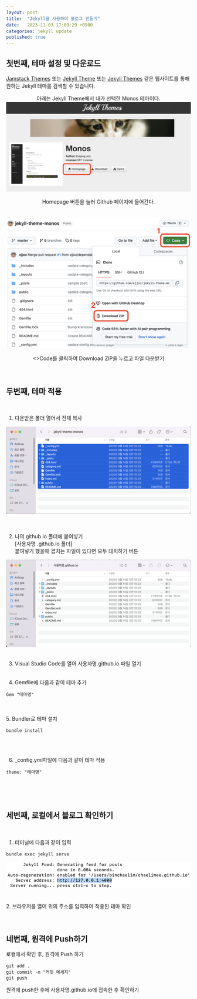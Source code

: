 ```yaml
---
layout: post
title:  "Jekyll을 사용하여 블로그 만들기"
date:   2023-11-03 17:09:29 +0900
categories: jekyll update
published: true
---
```


## 첫번째, 테마 설정 및 다운로드 <br/>
[Jamstack Themes](https://jamstackthemes.dev/ssg/jekyll/) 또는 [Jekyll Theme](http://jekyllthemes.org) 또는 [Jekyll Themes](https://jekyllthemes.io) 같은 웹사이트를 통해 원하는 Jekyll 테마를 검색할 수 있습니다.


<p align= "center"> 아래는 Jekyll Theme에서 내가 선택한 Monos 테마이다. <br/>

<img src="/images/monos.png">

<p align= "center"> Homepage 버튼을 눌러 Github 페이지에 들어간다. <br/><br/><br/>

<img src="/images/download.png">


<p align= "center"> <>Code를 클릭하여 Download ZIP을 누르고 파일 다운받기<br/><br/><br/>

## 두번째, 테마 적용 
<br/>

1. 다운받은 폴더 열어서 전체 복사 

<img src="/images/folder.png">
<br/><br/><br/>

2. 나의 github.io 폴더에 붙여넣기<br/>
[사용자명 .github.io 폴더]<br/>
붙여넣기 했을때 겹치는 파일이 있다면 모두 대치하기 버튼

<img src="/images/paste.png">
<br/><br/>

3. Visual Studio Code를 열어 사용자명.github.io 파일 열기
<br/><br/>

4. Gemfile에 다음과 같이 테마 추가
```
Gem "테마명"
``` 
<br/><br/>
5. Bundler로 테마 설치
```
bundle install
```
<br/><br/>

6. _config.yml파일에 다음과 같이 테마 적용
```
theme: "테마명"
```
<br/><br/><br/>
## 세번째, 로컬에서 블로그 확인하기
<br/>

1. 터미널에 다음과 같이 입력
```
bundle exec jekyll serve
```
<img src="/images/exec.png">
<br/><br/><br/>
2. 브라우저를 열어 위의 주소를 입력하여 적용된 테마 확인
<br/><br/><br/>

## 네번째, 원격에 Push하기
로컬에서 확인 후, 원격에 Push 하기
```
git add .
git commit -m "커밋 메세지"
git push
```
원격에 push한 후에 사용자명.github.io에 접속한 후 확인하기


